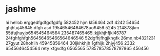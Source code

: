 # jashme
hi
hellob
erggedfgdfgdfgdfg
582452
hjm
kl56464
zdf
4242
54654
ghjhtuj45645
dfgh
asd
19546546464678uo9456
5245
214878jkm
55tfujhuyjo654545464564
235487465465l;kjjkhjhfjkl46787
24fghfghfgh56456465466564646546
52dgfhjfhgjkhgfk
26mn,nb4321231
27gyut
28hohiih
45945856464
30ljkhkhjh
1gfhijk
2hjyj456
2332
6545646454564
rety
xfgvdfg
6565565
578578578578787865
456456
